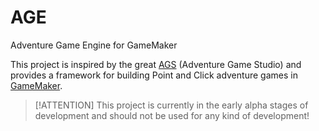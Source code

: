 # AGE
 Adventure Game Engine for GameMaker

This project is inspired by the great [AGS](https://www.adventuregamestudio.co.uk/) (Adventure Game Studio) and provides a framework for building Point and Click adventure games in [GameMaker](https://gamemaker.io/).

> [!ATTENTION]
>This project is currently in the early alpha stages of development and should not be used for any kind of development!
